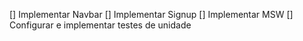 [] Implementar Navbar
[] Implementar Signup
[] Implementar MSW
[] Configurar e implementar testes de unidade
